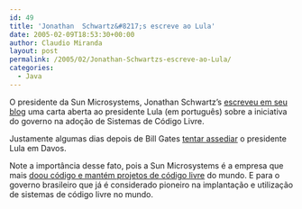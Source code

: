 ```yaml
---
id: 49
title: 'Jonathan  Schwartz&#8217;s escreve ao Lula'
date: 2005-02-09T18:53:30+00:00
author: Claudio Miranda
layout: post
permalink: /2005/02/Jonathan-Schwartzs-escreve-ao-Lula/
categories:
  - Java
---
```

O presidente da Sun Microsystems, Jonathan Schwartz&#8217;s <a href="http://blogs.sun.com/roller/page/jonathan/20050208#caro_presidente_lula" target="_blank">escreveu em seu blog</a> uma carta aberta ao presidente Lula (em portugu&ecirc;s) sobre a iniciativa do governo na ado&ccedil;&atilde;o de Sistemas de Código Livre.

Justamente algumas dias depois de Bill Gates <a href="http://www.ibest.estadao.com.br/economia/noticias/2005/jan/27/25.htm" target="_blank">tentar assediar</a> o presidente Lula em Davos. 

Note a import&acirc;ncia desse fato, pois a Sun Microsystems &eacute; a empresa que mais <a href="http://www.sunsource.net/" target="_blank">doou c&oacute;digo e mant&eacute;m projetos de c&oacute;digo livre</a> do mundo. E para o governo brasileiro que j&aacute; &eacute; considerado pioneiro na implanta&ccedil;&atilde;o e utiliza&ccedil;&atilde;o de sistemas de código livre no mundo.